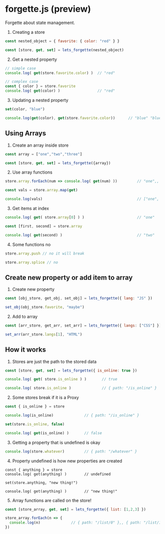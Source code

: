 # forgette.js (preview)
Forgette about state management.
  
1. Creating a store
```js
const nested_object = { favorite: { color: "red" } }

const [store, get, set] = lets_forgette(nested_object)
```
2. Get a nested property
```js
// simple case
console.log( get(store.favorite.color) )  // "red"

// complex case
const { color } = store.favorite
console.log( get(color) )                 // "red"
```
3. Updating a nested property
```js
set(color, "blue")

console.log(get(color), get(store.favorite.color))      // "blue" "blue"
```
  
## Using Arrays
1. Create an array inside store
```js
const array = ["one","two","three"]

const [store, get, set] = lets_forgette({array})
```
2. Use array functions
```js
store.array.forEach(num => console.log( get(num) ))         // "one",, "two",, "three"

const vals = store.array.map(get)

console.log(vals)                                           // ["one", "two", "three"]
```
3. Get items at index
```js
console.log( get( store.array[0] ) )                        // "one"

const [first, second] = store.array

console.log( get(second) )                                  // "two"
```
4. Some functions no
```js
store.array.push // no it will break

store.array.splice // no 
```
  
## Create new property or add item to array
1. Create new property
```js
const [obj_store, get_obj, set_obj] = lets_forgette({ lang: "JS" })

set_obj(obj_store.favorite, "maybe")
```
2. Add to array
```js
const [arr_store, get_arr, set_arr] = lets_forgette({ langs: ["CSS"] })

set_arr(arr_store.langs[1], "HTML")
```
  
## How it works
1. Stores are just the path to the stored data
```js
const [store, get, set] = lets_forgette({ is_online: true })

console.log( get( store.is_online ) )       // true

console.log( store.is_online )              // { path: "/is_online" }
```
2. Some stores break if it is a Proxy
```js
const { is_online } = store

console.log(is_online)              // { path: "/is_online" }

set(store.is_online, false) 

console.log( get(is_online) )       // false
```
3. Getting a property that is undefined is okay
```js
console.log(store.whatever)         // { path: "/whatever" }
```
4. Property undefined is how new properties are created
```
const { anything } = store
console.log( get(anything) )        // undefined

set(store.anything, "new thing!")

console.log( get(anything) )        // "new thing!"
```
5. Array functions are called on the store!
```js
const [store_array, get, set] = lets_forgette({ list: [1,2,3] })

store_array.forEach(n => {
  console.log(n)              // { path: "/list/0" },, { path: "/list/1" },, { path: "/list/2" }
})
```
